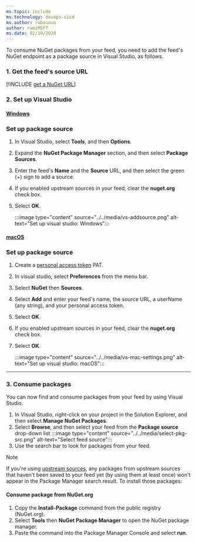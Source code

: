 ```yaml
---
ms.topic: include
ms.technology: devops-cicd
ms.author: rabououn
author: ramiMSFT
ms.date: 02/19/2020
---
```


To consume NuGet packages from your feed, you need to add the feed's NuGet endpoint as a package source in Visual Studio, as follows.

<a name="get-nuget-pkg-url"></a>

### 1. Get the feed's source URL

[!INCLUDE [get a NuGet URL](nuget-consume-endpoint.md)]

### 2. Set up Visual Studio

#### [Windows](#tab/windows/)

### Set up package source

1. In Visual Studio, select **Tools**, and then **Options**.
1. Expand the **NuGet Package Manager** section, and then select **Package Sources**.
1. Enter the feed's **Name** and the **Source** URL, and then select the green (+) sign to add a source.
1. If you enabled upstream sources in your feed, clear the **nuget.org** check box.
1. Select **OK**.

    :::image type="content" source="../../media/vs-addsource.png" alt-text="Set up visual studio: Windows":::

<a name="mac-os"></a>

#### [macOS](#tab/macOS/)

### Set up package source

1. Create a [personal access token](../../../organizations/accounts/use-personal-access-tokens-to-authenticate.md) PAT.
1. In visual studio, select **Preferences** from the menu bar.
1. Select **NuGet** then **Sources**.
1. Select **Add** and enter your feed's name, the source URL, a userName (any string), and your personal access token.
1. Select **OK**.
1. If you enabled upstream sources in your feed, clear the **nuget.org** check box.
1. Select **OK**.

    :::image type="content" source="../../media/vs-mac-settings.png" alt-text="Set up visual studio: macOS":::

<a name="consume-packages"></a>

---

### 3. Consume packages

You can now find and consume packages from your feed by using Visual Studio.

1. In Visual Studio, right-click on your project in the Solution Explorer, and then select **Manage NuGet Packages**.
1. Select **Browse**, and then select your feed from the **Package source** drop-down list
    :::image type="content" source="../../media/select-pkg-src.png" alt-text="Select feed source":::
1. Use the search bar to look for packages from your feed.

> [!NOTE]
> If you're using [upstream sources](../../nuget/upstream-sources.md), any packages from upstream sources that haven't been saved to your feed yet (by using them at least once) won't appear in the Package Manager search result. To install those packages:

#### Consume package from NuGet.org

1. Copy the **Install-Package** command from the public registry (NuGet.org).
1. Select **Tools** then **NuGet Package Manager** to open the NuGet package manager.
1. Paste the command into the Package Manager Console and select **run**.
